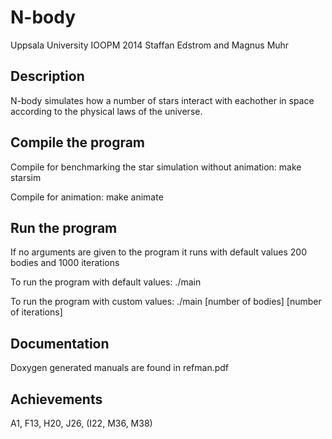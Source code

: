N-body
======
Uppsala University
IOOPM 2014
Staffan Edstrom and Magnus Muhr

Description
-----------
N-body simulates how a number of stars interact with eachother in space 
according to the physical laws of the universe.


Compile the program
-------------------

Compile for benchmarking the star simulation without animation:
make starsim

Compile for animation:
make animate

Run the program
---------------

If no arguments are given to the program it runs with default values 200 bodies
and 1000 iterations

To run the program with default values:
./main

To run the program with custom values:
./main [number of bodies] [number of iterations]

Documentation
-------------

Doxygen generated manuals are found in refman.pdf

Achievements
------------

A1, F13, H20, J26, (I22, M36, M38)